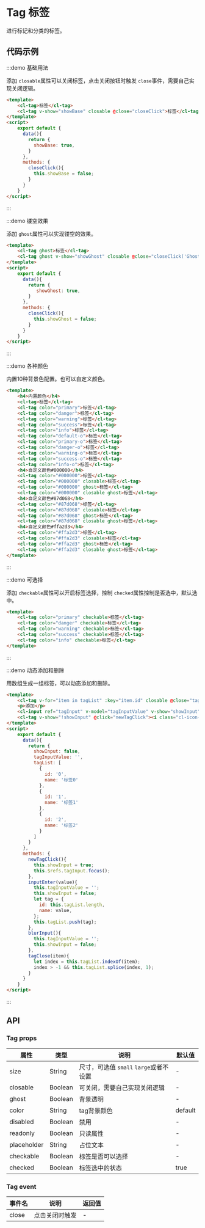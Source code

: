# Tag 标签

进行标记和分类的标签。

## 代码示例


:::demo 基础用法

添加 `closable`属性可以关闭标签，点击关闭按钮时触发 `close`事件，需要自己实现关闭逻辑。

```html
<template>
    <cl-tag>标签</cl-tag>
    <cl-tag v-show="showBase" closable @close="closeClick">标签</cl-tag>
</template>
<script>
    export default {
      data(){
        return {
          showBase: true,
        }
      },
      methods: {
        closeClick(){
          this.showBase = false;
        }
      }
    }
</script>
```
:::


:::demo 镂空效果

添加 `ghost`属性可以实现镂空的效果。

```html
<template>
    <cl-tag ghost>标签</cl-tag>
    <cl-tag ghost v-show="showGhost" closable @close="closeClick('Ghost')">标签</cl-tag>
</template>
<script>
    export default {
      data(){
        return {
           showGhost: true,
        }
      },
      methods: {
        closeClick(){
          this.showGhost = false;
        }
      }
    }
</script>
```
:::


:::demo 各种颜色

内置10种背景色配置。也可以自定义颜色。

```html
<template>
    <h4>内置颜色</h4>
    <cl-tag>标签</cl-tag>
    <cl-tag color="primary">标签</cl-tag>
    <cl-tag color="danger">标签</cl-tag>
    <cl-tag color="warning">标签</cl-tag>
    <cl-tag color="success">标签</cl-tag>
    <cl-tag color="info">标签</cl-tag>
    <cl-tag color="default-o">标签</cl-tag>
    <cl-tag color="primary-o">标签</cl-tag>
    <cl-tag color="danger-o">标签</cl-tag>
    <cl-tag color="warning-o">标签</cl-tag>
    <cl-tag color="success-o">标签</cl-tag>
    <cl-tag color="info-o">标签</cl-tag>
    <h4>自定义颜色#000000</h4>
    <cl-tag color="#000000">标签</cl-tag>
    <cl-tag color="#000000" closable>标签</cl-tag>
    <cl-tag color="#000000" ghost>标签</cl-tag>
    <cl-tag color="#000000" closable ghost>标签</cl-tag>
    <h4>自定义颜色#87d068</h4>
    <cl-tag color="#87d068">标签</cl-tag>
    <cl-tag color="#87d068" closable>标签</cl-tag>
    <cl-tag color="#87d068" ghost>标签</cl-tag>
    <cl-tag color="#87d068" closable ghost>标签</cl-tag>
    <h4>自定义颜色#ffa2d3</h4>
    <cl-tag color="#ffa2d3">标签</cl-tag>
    <cl-tag color="#ffa2d3" closable>标签</cl-tag>
    <cl-tag color="#ffa2d3" ghost>标签</cl-tag>
    <cl-tag color="#ffa2d3" closable ghost>标签</cl-tag>
</template>
```
:::


:::demo 可选择

添加 `checkable`属性可以开启标签选择，控制 `checked`属性控制是否选中，默认选中。

```html
<template>
    <cl-tag color="primary" checkable>标签</cl-tag>
    <cl-tag color="danger" checkable>标签</cl-tag>
    <cl-tag color="warning" checkable>标签</cl-tag>
    <cl-tag color="success" checkable>标签</cl-tag>
    <cl-tag color="info" checkable>标签</cl-tag>
</template>
```
:::


:::demo 动态添加和删除

用数组生成一组标签，可以动态添加和删除。

```html
<template>
    <cl-tag v-for="item in tagList" :key="item.id" closable @close="tagClose(item)">{{item.name}}</cl-tag>
    <p>添加</p>
    <cl-input ref="tagInput" v-model="tagInputValue" v-show="showInput" size="mini" @enter="inputEnter" style="width: 78px;" @blur="blurInput"></cl-input>
    <cl-tag v-show="!showInput" @click="newTagClick"><i class="cl-icon-plus"></i> New Tag</cl-tag>
</template>
<script>
    export default {
      data(){
        return {
          showInput: false,
          tagInputValue: '',
          tagList: [
            {
              id: '0',
              name: '标签0'
            },
            {
              id: '1',
              name: '标签1'
            },
            {
              id: '2',
              name: '标签2'
            }
          ]
        }
      },
      methods: {
        newTagClick(){
          this.showInput = true;
          this.$refs.tagInput.focus();
        },
        inputEnter(value){
          this.tagInputValue = '';
          this.showInput = false;
          let tag = {
            id: this.tagList.length,
            name: value,
          };
          this.tagList.push(tag);
        },
        blurInput(){
          this.tagInputValue = '';
          this.showInput = false;
        },
        tagClose(item){
          let index = this.tagList.indexOf(item);
          index > -1 && this.tagList.splice(index, 1);
        }
      }
    }
</script>
```
:::



## API

### Tag props

| 属性 | 类型 | 说明 | 默认值 |
| ---- | ---- | ---- | ---- |
| size | String | 尺寸，可选值 `small` `large`或者不设置 | - |
| closable | Boolean | 可关闭，需要自己实现关闭逻辑 | - |
| ghost | Boolean | 背景透明 | - |
| color | String | tag背景颜色 | default |
| disabled | Boolean | 禁用 | - |
| readonly | Boolean | 只读属性 | - |
| placeholder | String | 占位文本 | - |
| checkable | Boolean | 标签是否可以选择 | - |
| checked | Boolean | 标签选中的状态 | true |



### Tag event

| 事件名 | 说明 | 返回值 |
| ---- | ---- | ---- |
| close | 点击关闭时触发 | - |
